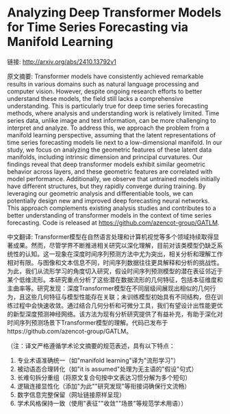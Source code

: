# Analyzing Deep Transformer Models for Time Series Forecasting via Manifold Learning

链接: http://arxiv.org/abs/2410.13792v1

原文摘要:
Transformer models have consistently achieved remarkable results in various
domains such as natural language processing and computer vision. However,
despite ongoing research efforts to better understand these models, the field
still lacks a comprehensive understanding. This is particularly true for deep
time series forecasting methods, where analysis and understanding work is
relatively limited. Time series data, unlike image and text information, can be
more challenging to interpret and analyze. To address this, we approach the
problem from a manifold learning perspective, assuming that the latent
representations of time series forecasting models lie next to a low-dimensional
manifold. In our study, we focus on analyzing the geometric features of these
latent data manifolds, including intrinsic dimension and principal curvatures.
Our findings reveal that deep transformer models exhibit similar geometric
behavior across layers, and these geometric features are correlated with model
performance. Additionally, we observe that untrained models initially have
different structures, but they rapidly converge during training. By leveraging
our geometric analysis and differentiable tools, we can potentially design new
and improved deep forecasting neural networks. This approach complements
existing analysis studies and contributes to a better understanding of
transformer models in the context of time series forecasting. Code is released
at https://github.com/azencot-group/GATLM.

中文翻译:
Transformer模型在自然语言处理和计算机视觉等多个领域持续取得显著成果。然而，尽管学界不断推进相关研究以深化理解，目前对该类模型仍缺乏系统性的认知。这一现象在深度时间序列预测方法中尤为突出，相关分析和理解工作相对有限。与图像和文本信息不同，时间序列数据往往更具解释和分析的挑战性。为此，我们从流形学习的角度切入研究，假设时间序列预测模型的潜在表征邻近于某个低维流形。本研究重点分析了这些潜在数据流形的几何特征，包括本征维度和主曲率等。研究发现：深度Transformer模型在不同层级间展现出相似的几何行为，且这些几何特征与模型性能存在关联；未训练模型初始具有不同结构，但在训练过程中会快速收敛。通过结合几何分析和可微分工具，我们有望设计出性能更优的新型深度预测神经网络。该方法为现有分析研究提供了有益补充，有助于深化对时间序列预测场景下Transformer模型的理解。代码已发布于https://github.com/azencot-group/GATLM。

（注：译文严格遵循学术论文摘要的规范表述，具有以下特点：
1. 专业术语准确统一（如"manifold learning"译为"流形学习"）
2. 被动语态合理转化（如"it is assumed"处理为无主语的"假设"句式）
3. 长难句拆分重组（将原文复合句按中文表达习惯分解为多个短句）
4. 逻辑连接显性化（添加"为此""研究发现"等衔接词确保行文流畅）
5. 数字信息完整保留（网址链接原样呈现）
6. 学术风格保持一致（使用"表征""收敛""场景"等规范学术用语））
